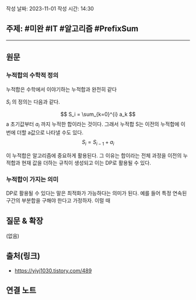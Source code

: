 작성 날짜: 2023-11-01
작성 시간: 14:30

## 주제: #미완 #IT #알고리즘 #PrefixSum

----
## 원문

### 누적합의 수학적 정의

누적합은 수학에서 이야기하는 누적합과 완전히 같다

$S_i$ 의 정의는 다음과 같다.

$$ S_i =  \sum_{k=0}^{i} a_k $$
a 초기값부터 $a_i$ 까지 누적한 합이라는 것이다. 그래서 누적합 S는 이전의 누적합에 이번에 더할 a값으로 나타낼 수도 있다.
$$ S_i = S_{i-1} + a_i $$

이 누적합은 알고리즘에 중요하게 활용된다. 그 이유는 합이라는 전체 과정을 이전의 누적합과 현재 값을 더하는 규칙이 생성되고 이는 DP로 활용될 수 있다.

### 누적합이 가지는 의미

DP로 활용될 수 있다는 말은 최적화가 가능하다는 의미가 된다.
예를 들어 특정 연속된 구간의 부분합을 구해야 한다고 가정하자. 이럴 때 


## 질문 & 확장

(없음)

## 출처(링크)
- https://yiyj1030.tistory.com/489

## 연결 노트










